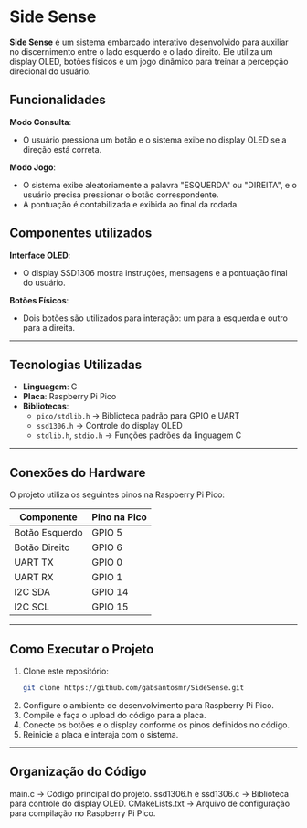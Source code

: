 # Side Sense

**Side Sense** é um sistema embarcado interativo desenvolvido para auxiliar no discernimento entre o lado esquerdo e o lado direito. Ele utiliza um display OLED, botões físicos e um jogo dinâmico para treinar a percepção direcional do usuário.

## Funcionalidades

**Modo Consulta**:  
- O usuário pressiona um botão e o sistema exibe no display OLED se a direção está correta.  

**Modo Jogo**:  
- O sistema exibe aleatoriamente a palavra "ESQUERDA" ou "DIREITA", e o usuário precisa pressionar o botão correspondente.  
- A pontuação é contabilizada e exibida ao final da rodada.

## Componentes utilizados

**Interface OLED**:  
- O display SSD1306 mostra instruções, mensagens e a pontuação final do usuário.  

**Botões Físicos**:  
- Dois botões são utilizados para interação: um para a esquerda e outro para a direita.  

---

## Tecnologias Utilizadas

* **Linguagem**: C  
* **Placa**: Raspberry Pi Pico  
* **Bibliotecas**:  
  - `pico/stdlib.h` → Biblioteca padrão para GPIO e UART  
  - `ssd1306.h` → Controle do display OLED  
  - `stdlib.h`, `stdio.h` → Funções padrões da linguagem C  

---

## Conexões do Hardware

O projeto utiliza os seguintes pinos na Raspberry Pi Pico:

| Componente     | Pino na Pico |
|---------------|-------------|
| Botão Esquerdo | GPIO 5      |
| Botão Direito  | GPIO 6      |
| UART TX       | GPIO 0      |
| UART RX       | GPIO 1      |
| I2C SDA       | GPIO 14     |
| I2C SCL       | GPIO 15     |

---

## Como Executar o Projeto

1. Clone este repositório:
   ```bash
   git clone https://github.com/gabsantosmr/SideSense.git
2. Configure o ambiente de desenvolvimento para Raspberry Pi Pico.
3. Compile e faça o upload do código para a placa.
4. Conecte os botões e o display conforme os pinos definidos no código.
5. Reinicie a placa e interaja com o sistema.

---

## Organização do Código
main.c → Código principal do projeto.
ssd1306.h e ssd1306.c → Biblioteca para controle do display OLED.
CMakeLists.txt → Arquivo de configuração para compilação no Raspberry Pi Pico.
